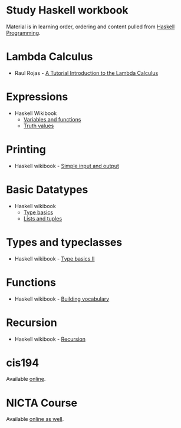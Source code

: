 # Study Haskell workbook

Material is in learning order, ordering and content pulled from [Haskell Programming](http://haskellbook.com/).


# Lambda Calculus

* Raul Rojas - [A Tutorial Introduction to the Lambda Calculus](http://www.inf.fu-berlin.de/lehre/WS03/alpi/lambda.pdf)


# Expressions

* Haskell Wikibook
  * [Variables and functions](https://en.wikibooks.org/wiki/Haskell/Variables_and_functions)
  * [Truth values](https://en.wikibooks.org/wiki/Haskell/Truth_values)


# Printing

* Haskell wikibook - [Simple input and output](https://en.wikibooks.org/wiki/Haskell/Simple_input_and_output)


# Basic Datatypes

* Haskell wikibook
  * [Type basics](https://en.wikibooks.org/wiki/Haskell/Type_basics)
  * [Lists and tuples](https://en.wikibooks.org/wiki/Haskell/Lists_and_tuples)


# Types and typeclasses

* Haskell wikibook - [Type basics II](https://en.wikibooks.org/wiki/Haskell/Type_basics_II)


# Functions

* Haskell wikibook - [Building vocabulary](https://en.wikibooks.org/wiki/Haskell/Building_vocabulary)


# Recursion

* Haskell wikibook - [Recursion](https://en.wikibooks.org/wiki/Haskell/Recursion)


# cis194

Available [online](http://www.seas.upenn.edu/~cis194/spring13/lectures.html).


# NICTA Course

Available [online as well](http://github.com/NICTA/course).
